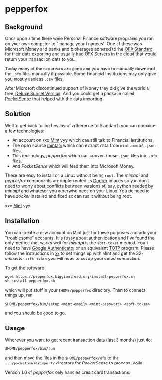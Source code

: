# pepperfox

## Background

Once upon a time there were Personal Finance software programs you ran on your own computer to "manage your finances".  One of these was Microsoft Money and banks and brokerages adhered to the [OFX Standard](https://www.ofx.net/) for their data exporting and usually had OFX Servers in the cloud that would return your transaction data to you.

Today many of those servers are gone and you have to manually download the `.ofx` files manually if possible.  Some Financial Institutions may only give you mostly useless `.csv` files.

After Microsoft discontinued support of Money they did give the world a free, [Deluxe Sunset Version](https://download.cnet.com/Microsoft-Money-Plus-Sunset-Deluxe/3000-2057_4-77545178.html). And you could get a package called [PocketSense](https://sites.google.com/site/pocketsense/home/msmoneyfixp1/ofx-automation) that helped with the data importing.

## Solution

Well to get back to the heyday of adherence to Standards you can combine a few technologies:

* An account on xxx [Mint](https://mint.com) yyy which can still talk to Financial Institutions,
* The open source [mintapi](https://github.com/mintapi/mintapi/blob/main/README.md) which can extract data from `mint.com` as `.json` files,
* This technology, *pepperfox* which can convert those `.json` files into `.ofx` files,
* And *PocketSense* which will feed them into Microsoft Money.

These are easy to install on a Linux without being `root`.  The *mintapi* and *pepperfox* components are implemented as [Docker](https://www.docker.com/) images so you don't need to worry about conflicts between versions of, say, python needed by *mintapi* and whatever you otherwise need on your Linux.  You do need to have *docker* installed and fixed so can run it without being root.

xxx [Mint](https://mint.com) yyy
## Installation

You can create a new account on Mint just for these purposes and add your "troublesome" accounts.  It is fussy about authentication and I've found the only method that works well for *mintapi* is the `soft-token` method.  You'll need to have [Google Authenticator](https://en.wikipedia.org/wiki/Google_Authenticator) or an equivalent [TOTP](https://en.wikipedia.org/wiki/Time-based_One-time_Password_Algorithm) program.  Please follow the instructions in [xx](https://en.wikipedia.org/wiki/Time-based_One-time_Password_Algorithm) to set things up with Mint and get the 32-character `soft-token` you will need to set up your colod connection.

To get the software 

```
wget https://pepperfox.biggianthead.org/install-pepperfox.sh
sh install-pepperfox.sh
```

which will put stuff in your `$HOME/pepperfox` directory.  Then to connect things up, run
```
$HOME/pepperfox/bin/setup <mint-email> <mint-password> <soft-token>
```
and you should be good to go.

## Usage

Whenever you want to get recent transaction data (last 3 months) just do:

```
$HOME/pepperfox/bin/run
```

and then move the files in the `$HOME/pepperfox/ofx` to the `.../pocketsense/import/` directory for *PocketSense* to process.  Voila!

Version 1.0 of *pepperfox* only handles credit card transactions.

